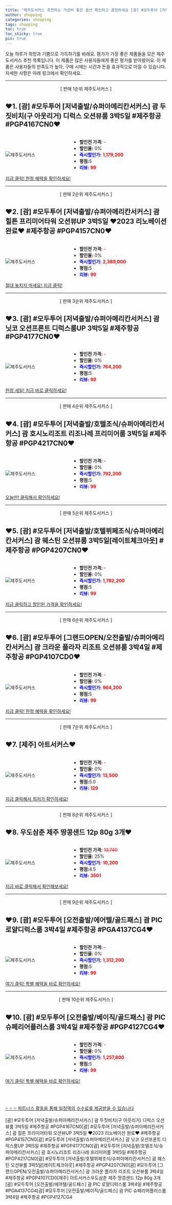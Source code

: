 ```yaml
---
title: "제주도서커스 추천하는 가성비 좋은 옵션 확인하고 결정하세요 [괌] #모두투어 [저녁출발/슈퍼아메리칸서커스] 괌 두짓비치(구"
author: shopping
categories: shopping
tags: shopping
toc: true
toc_sticky: true
pin: true
---
```

오늘 하루가 희망과 기쁨으로 가득하기를 바래요. 평가가 가장 좋은 제품들을 모은 제주도서커스 추천 목록입니다. 이 제품은 많은 사용자들에게 좋은 평가를 받아왔어요. 이 제품은 사용자들의 만족도가 높아, 구매 시에는 시간과 돈을 효과적으로 아낄 수 있습니다. 자세한 사항은 아래 링크에서 확인하세요.

---
<p class="toplist" style="margin: 0 auto; display: block; width: fit-content;">[ 판매 1순위 제주도서커스 ]</p>

<h2><strong>❤️1. [괌] #모두투어 [저녁출발/슈퍼아메리칸서커스] 괌 두짓비치(구 아웃리거) 디럭스 오션뷰룸 3박5일 #제주항공 #PGP4167CN0❤️</strong></h2>

<div style="display: flex; align-items: center;">
    <div style="flex: 0.4;">
        <img src="https://thumbnail8.coupangcdn.com/thumbnails/remote/230x230ex/image/travel_reactor/travelSeller/common/A00277742/77283567-0aeb-4f1f-a84a-592ba178e957.png" alt="제주도서커스" style="max-width: 100%;">
    </div>
    <div style="flex: 0.6; margin-left: 10px;">
        <ul>
            <li><strong>할인전 가격:</strong> <del style="color: red;">-</del></li>
            <li><strong>할인율:</strong> 0%</li>
            <li><span style='color:blue'><strong>즉시할인가:</strong></span> <span style='color:red'><strong>1,179,200</strong></span></li>
            <li><strong>평점:</strong>5</li>
            <li><span style='color:blue'><strong>리뷰:</strong></span> <span style='color:red'><strong>99</strong></span></li>
        </ul>
    </div>
</div>
<div class="center">
    <a href="https://link.coupang.com/re/AFFTDP?lptag=AF9450613&subid=githubio&pageKey=10000010500172&traceid=V0-153&itemId=None&vendorItemId=None" class="myButton">
        지금 클릭! 한정 혜택을 확인하세요!
    </a>
</div>


---
<p class="toplist" style="margin: 0 auto; display: block; width: fit-content;">[ 판매 2순위 제주도서커스 ]</p>

<h2><strong>❤️2. [괌] #모두투어 [저녁출발/슈퍼아메리칸서커스] 괌 힐튼 프리미어타워 오션뷰UP 3박5일 ♥2023 리노베이션 완료♥ #제주항공 #PGP4157CN0❤️</strong></h2>

<div style="display: flex; align-items: center;">
    <div style="flex: 0.4;">
        <img src="https://thumbnail8.coupangcdn.com/thumbnails/remote/230x230ex/image/travel_reactor/travelSeller/common/A00277742/11e5f385-0795-42b8-b114-a9d7655ec411.png" alt="제주도서커스" style="max-width: 100%;">
    </div>
    <div style="flex: 0.6; margin-left: 10px;">
        <ul>
            <li><strong>할인전 가격:</strong> <del style="color: red;">-</del></li>
            <li><strong>할인율:</strong> 0%</li>
            <li><span style='color:blue'><strong>즉시할인가:</strong></span> <span style='color:red'><strong>2,389,000</strong></span></li>
            <li><strong>평점:</strong>5</li>
            <li><span style='color:blue'><strong>리뷰:</strong></span> <span style='color:red'><strong>99</strong></span></li>
        </ul>
    </div>
</div>
<div class="center">
    <a href="https://link.coupang.com/re/AFFTDP?lptag=AF9450613&subid=githubio&pageKey=10000010500180&traceid=V0-153&itemId=None&vendorItemId=None" class="myButton">
        절대 놓치지 마세요! 지금 클릭!
    </a>
</div>


---
<p class="toplist" style="margin: 0 auto; display: block; width: fit-content;">[ 판매 3순위 제주도서커스 ]</p>

<h2><strong>❤️3. [괌] #모두투어 [저녁출발/슈퍼아메리칸서커스] 괌 닛코 오션프론트 디럭스룸UP 3박5일 #제주항공 #PGP4177CN0❤️</strong></h2>

<div style="display: flex; align-items: center;">
    <div style="flex: 0.4;">
        <img src="https://thumbnail6.coupangcdn.com/thumbnails/remote/230x230ex/image/travel_reactor/travelSeller/common/A00277742/90f47caf-cf33-423e-a448-fd9ebbca5b04.png" alt="제주도서커스" style="max-width: 100%;">
    </div>
    <div style="flex: 0.6; margin-left: 10px;">
        <ul>
            <li><strong>할인전 가격:</strong> <del style="color: red;">-</del></li>
            <li><strong>할인율:</strong> 0%</li>
            <li><span style='color:blue'><strong>즉시할인가:</strong></span> <span style='color:red'><strong>764,200</strong></span></li>
            <li><strong>평점:</strong>5</li>
            <li><span style='color:blue'><strong>리뷰:</strong></span> <span style='color:red'><strong>99</strong></span></li>
        </ul>
    </div>
</div>
<div class="center">
    <a href="https://link.coupang.com/re/AFFTDP?lptag=AF9450613&subid=githubio&pageKey=10000010500165&traceid=V0-153&itemId=None&vendorItemId=None" class="myButton">
        한정 세일! 지금 바로 클릭하세요!
    </a>
</div>


---
<p class="toplist" style="margin: 0 auto; display: block; width: fit-content;">[ 판매 4순위 제주도서커스 ]</p>

<h2><strong>❤️4. [괌] #모두투어 [저녁출발/호텔조식/슈퍼아메리칸서커스] 괌 호시노리조트 리조나레 프리미어룸 3박5일 #제주항공 #PGP4217CN0❤️</strong></h2>

<div style="display: flex; align-items: center;">
    <div style="flex: 0.4;">
        <img src="https://thumbnail7.coupangcdn.com/thumbnails/remote/230x230ex/image/travel_reactor/travelSeller/common/A00277742/489385f0-0b29-4672-b25e-49498c946d8c.jpg" alt="제주도서커스" style="max-width: 100%;">
    </div>
    <div style="flex: 0.6; margin-left: 10px;">
        <ul>
            <li><strong>할인전 가격:</strong> <del style="color: red;">-</del></li>
            <li><strong>할인율:</strong> 0%</li>
            <li><span style='color:blue'><strong>즉시할인가:</strong></span> <span style='color:red'><strong>792,200</strong></span></li>
            <li><strong>평점:</strong>5</li>
            <li><span style='color:blue'><strong>리뷰:</strong></span> <span style='color:red'><strong>99</strong></span></li>
        </ul>
    </div>
</div>
<div class="center">
    <a href="https://link.coupang.com/re/AFFTDP?lptag=AF9450613&subid=githubio&pageKey=10000010500148&traceid=V0-153&itemId=None&vendorItemId=None" class="myButton">
        오늘만! 클릭해서 확인하세요!
    </a>
</div>


---
<p class="toplist" style="margin: 0 auto; display: block; width: fit-content;">[ 판매 5순위 제주도서커스 ]</p>

<h2><strong>❤️5. [괌] #모두투어 [저녁출발/호텔뷔페조식/슈퍼아메리칸서커스] 괌 웨스틴 오션뷰룸 3박5일[레이트체크아웃] #제주항공 #PGP4207CN0❤️</strong></h2>

<div style="display: flex; align-items: center;">
    <div style="flex: 0.4;">
        <img src="https://image6.coupangcdn.com/image/coupang/list/no_img_490.png" alt="제주도서커스" style="max-width: 100%;">
    </div>
    <div style="flex: 0.6; margin-left: 10px;">
        <ul>
            <li><strong>할인전 가격:</strong> <del style="color: red;">-</del></li>
            <li><strong>할인율:</strong> 0%</li>
            <li><span style='color:blue'><strong>즉시할인가:</strong></span> <span style='color:red'><strong>1,782,200</strong></span></li>
            <li><strong>평점:</strong>5</li>
            <li><span style='color:blue'><strong>리뷰:</strong></span> <span style='color:red'><strong>99</strong></span></li>
        </ul>
    </div>
</div>
<div class="center">
    <a href="https://link.coupang.com/re/AFFTDP?lptag=AF9450613&subid=githubio&pageKey=10000010500154&traceid=V0-153&itemId=None&vendorItemId=None" class="myButton">
        지금 클릭하고 할인된 가격을 확인하세요!
    </a>
</div>


---
<p class="toplist" style="margin: 0 auto; display: block; width: fit-content;">[ 판매 6순위 제주도서커스 ]</p>

<h2><strong>❤️6. [괌] #모두투어 [그랜드OPEN/오전출발/슈퍼아메리칸서커스] 괌 크라운 플라자 리조트 오션뷰룸 3박4일 #제주항공 #PGP4107CD0❤️</strong></h2>

<div style="display: flex; align-items: center;">
    <div style="flex: 0.4;">
        <img src="https://thumbnail8.coupangcdn.com/thumbnails/remote/230x230ex/image/travel_reactor/travelSeller/common/A00277742/e1dbcb3d-223e-4108-b70b-06695b0632a3.jpg" alt="제주도서커스" style="max-width: 100%;">
    </div>
    <div style="flex: 0.6; margin-left: 10px;">
        <ul>
            <li><strong>할인전 가격:</strong> <del style="color: red;">-</del></li>
            <li><strong>할인율:</strong> 0%</li>
            <li><span style='color:blue'><strong>즉시할인가:</strong></span> <span style='color:red'><strong>964,200</strong></span></li>
            <li><strong>평점:</strong>5</li>
            <li><span style='color:blue'><strong>리뷰:</strong></span> <span style='color:red'><strong>99</strong></span></li>
        </ul>
    </div>
</div>
<div class="center">
    <a href="https://link.coupang.com/re/AFFTDP?lptag=AF9450613&subid=githubio&pageKey=10000010500197&traceid=V0-153&itemId=None&vendorItemId=None" class="myButton">
        지금 클릭! 한정 혜택을 확인하세요!
    </a>
</div>


---
<p class="toplist" style="margin: 0 auto; display: block; width: fit-content;">[ 판매 7순위 제주도서커스 ]</p>

<h2><strong>❤️7. [제주] 아트서커스❤️</strong></h2>

<div style="display: flex; align-items: center;">
    <div style="flex: 0.4;">
        <img src="https://thumbnail9.coupangcdn.com/thumbnails/remote/230x230ex/image/travel_reactor/travelSeller/common/A00186691/19c8d3dc-1b21-4518-aed9-1abb75d4e058.jpg" alt="제주도서커스" style="max-width: 100%;">
    </div>
    <div style="flex: 0.6; margin-left: 10px;">
        <ul>
            <li><strong>할인전 가격:</strong> <del style="color: red;">-</del></li>
            <li><strong>할인율:</strong> 0%</li>
            <li><span style='color:blue'><strong>즉시할인가:</strong></span> <span style='color:red'><strong>13,500</strong></span></li>
            <li><strong>평점:</strong>5.0</li>
            <li><span style='color:blue'><strong>리뷰:</strong></span> <span style='color:red'><strong>129</strong></span></li>
        </ul>
    </div>
</div>
<div class="center">
    <a href="https://link.coupang.com/re/AFFTDP?lptag=AF9450613&subid=githubio&pageKey=178101924&traceid=V0-153&itemId=None&vendorItemId=None" class="myButton">
        지금 클릭해서 최저가 확인하세요!
    </a>
</div>


---
<p class="toplist" style="margin: 0 auto; display: block; width: fit-content;">[ 판매 8순위 제주도서커스 ]</p>

<h2><strong>❤️8. 우도삼춘 제주 땅콩샌드 12p 80g 3개❤️</strong></h2>

<div style="display: flex; align-items: center;">
    <div style="flex: 0.4;">
        <img src="https://thumbnail6.coupangcdn.com/thumbnails/remote/230x230ex/image/retail/images/9e2ee5c4-1ef3-4ca9-be34-3c9dc933d7b15289396599866278494.png" alt="제주도서커스" style="max-width: 100%;">
    </div>
    <div style="flex: 0.6; margin-left: 10px;">
        <ul>
            <li><strong>할인전 가격:</strong> <del style="color: red;">13,740</del></li>
            <li><strong>할인율:</strong> 25%</li>
            <li><span style='color:blue'><strong>즉시할인가:</strong></span> <span style='color:red'><strong>10,200</strong></span></li>
            <li><strong>평점:</strong>4.5</li>
            <li><span style='color:blue'><strong>리뷰:</strong></span> <span style='color:red'><strong>3501</strong></span></li>
        </ul>
    </div>
</div>
<div class="center">
    <a href="https://selin100587001.github.io?lptag=AF9450613&subid=githubio&pageKey=6763312366&traceid=V0-153&itemId=23287180611&vendorItemId=85874053744" class="myButton">
        지금 바로 클릭해서 확인해보세요!
    </a>
</div>


---
<p class="toplist" style="margin: 0 auto; display: block; width: fit-content;">[ 판매 9순위 제주도서커스 ]</p>

<h2><strong>❤️9. [괌] #모두투어 [오전출발/에어텔/골드패스] 괌 PIC 로얄디럭스룸 3박4일 #제주항공 #PGA4137CG4❤️</strong></h2>

<div style="display: flex; align-items: center;">
    <div style="flex: 0.4;">
        <img src="https://thumbnail7.coupangcdn.com/thumbnails/remote/230x230ex/image/travel_reactor/travelSeller/common/A00277742/bf33c0f2-9089-48db-b644-712267a9ed59.png" alt="제주도서커스" style="max-width: 100%;">
    </div>
    <div style="flex: 0.6; margin-left: 10px;">
        <ul>
            <li><strong>할인전 가격:</strong> <del style="color: red;">-</del></li>
            <li><strong>할인율:</strong> 0%</li>
            <li><span style='color:blue'><strong>즉시할인가:</strong></span> <span style='color:red'><strong>1,312,200</strong></span></li>
            <li><strong>평점:</strong>5</li>
            <li><span style='color:blue'><strong>리뷰:</strong></span> <span style='color:red'><strong>99</strong></span></li>
        </ul>
    </div>
</div>
<div class="center">
    <a href="https://link.coupang.com/re/AFFTDP?lptag=AF9450613&subid=githubio&pageKey=10000002893414&traceid=V0-153&itemId=None&vendorItemId=None" class="myButton">
        여기 클릭! 특별 혜택을 바로 확인하세요!
    </a>
</div>


---
<p class="toplist" style="margin: 0 auto; display: block; width: fit-content;">[ 판매 10순위 제주도서커스 ]</p>

<h2><strong>❤️10. [괌] #모두투어 [오전출발/베이직/골드패스] 괌 PIC 슈페리어플러스룸 3박4일 #제주항공 #PGP4127CG4❤️</strong></h2>

<div style="display: flex; align-items: center;">
    <div style="flex: 0.4;">
        <img src="https://thumbnail8.coupangcdn.com/thumbnails/remote/230x230ex/image/travel_reactor/travelSeller/common/A00277742/b22c221f-6c09-4d72-8b42-509ebf27528b.png" alt="제주도서커스" style="max-width: 100%;">
    </div>
    <div style="flex: 0.6; margin-left: 10px;">
        <ul>
            <li><strong>할인전 가격:</strong> <del style="color: red;">-</del></li>
            <li><strong>할인율:</strong> 0%</li>
            <li><span style='color:blue'><strong>즉시할인가:</strong></span> <span style='color:red'><strong>1,257,800</strong></span></li>
            <li><strong>평점:</strong>5</li>
            <li><span style='color:blue'><strong>리뷰:</strong></span> <span style='color:red'><strong>99</strong></span></li>
        </ul>
    </div>
</div>
<div class="center">
    <a href="https://link.coupang.com/re/AFFTDP?lptag=AF9450613&subid=githubio&pageKey=10000002878894&traceid=V0-153&itemId=None&vendorItemId=None" class="myButton">
        여기 클릭! 특별 혜택을 바로 확인하세요!
    </a>
</div>

<br><br><br>[💦 💦 💦 파트너스 활동을 통해 일정액의 수수료를 제공받을 수 있습니다](https://link.coupang.com/a/bcpT2c)<br><br>[괌] #모두투어 [저녁출발/슈퍼아메리칸서커스] 괌 두짓비치(구 아웃리거) 디럭스 오션뷰룸 3박5일 #제주항공 #PGP4167CN0[괌] #모두투어 [저녁출발/슈퍼아메리칸서커스] 괌 힐튼 프리미어타워 오션뷰UP 3박5일 ♥2023 리노베이션 완료♥ #제주항공 #PGP4157CN0[괌] #모두투어 [저녁출발/슈퍼아메리칸서커스] 괌 닛코 오션프론트 디럭스룸UP 3박5일 #제주항공 #PGP4177CN0[괌] #모두투어 [저녁출발/호텔조식/슈퍼아메리칸서커스] 괌 호시노리조트 리조나레 프리미어룸 3박5일 #제주항공 #PGP4217CN0[괌] #모두투어 [저녁출발/호텔뷔페조식/슈퍼아메리칸서커스] 괌 웨스틴 오션뷰룸 3박5일[레이트체크아웃] #제주항공 #PGP4207CN0[괌] #모두투어 [그랜드OPEN/오전출발/슈퍼아메리칸서커스] 괌 크라운 플라자 리조트 오션뷰룸 3박4일 #제주항공 #PGP4107CD0[제주] 아트서커스우도삼춘 제주 땅콩샌드 12p 80g 3개[괌] #모두투어 [오전출발/에어텔/골드패스] 괌 PIC 로얄디럭스룸 3박4일 #제주항공 #PGA4137CG4[괌] #모두투어 [오전출발/베이직/골드패스] 괌 PIC 슈페리어플러스룸 3박4일 #제주항공 #PGP4127CG4